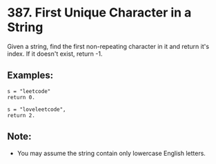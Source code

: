 # 387. First Unique Character in a String

Given a string, find the first non-repeating character in it and return it's index. If it doesn't exist, return -1.

## Examples:

```
s = "leetcode"
return 0.

s = "loveleetcode",
return 2.
``` 

## Note: 

* You may assume the string contain only lowercase English letters.